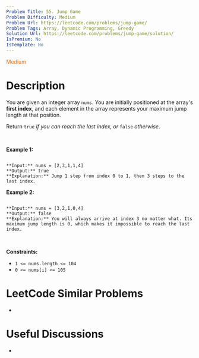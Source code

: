 ```yaml
---
Problem Title: 55. Jump Game
Problem Difficulty: Medium
Problem Url: https://leetcode.com/problems/jump-game/
Problem Tags: Array, Dynamic Programming, Greedy
Solution Url: https://leetcode.com/problems/jump-game/solution/
IsPremium: No
IsTemplate: No
---
```


<span style="color: rgb(239, 108, 0);">Medium</span>

# Description

You are given an integer array `nums`. You are initially positioned at the array's **first index**, and each element in the array represents your maximum jump length at that position.


Return `true` *if you can reach the last index, or* `false` *otherwise*.


 


**Example 1:**



```

**Input:** nums = [2,3,1,1,4]
**Output:** true
**Explanation:** Jump 1 step from index 0 to 1, then 3 steps to the last index.

```

**Example 2:**



```

**Input:** nums = [3,2,1,0,4]
**Output:** false
**Explanation:** You will always arrive at index 3 no matter what. Its maximum jump length is 0, which makes it impossible to reach the last index.

```

 


**Constraints:**


* `1 <= nums.length <= 104`
* `0 <= nums[i] <= 105`




# LeetCode Similar Problems

- []()

# Useful Discussions

- []()
